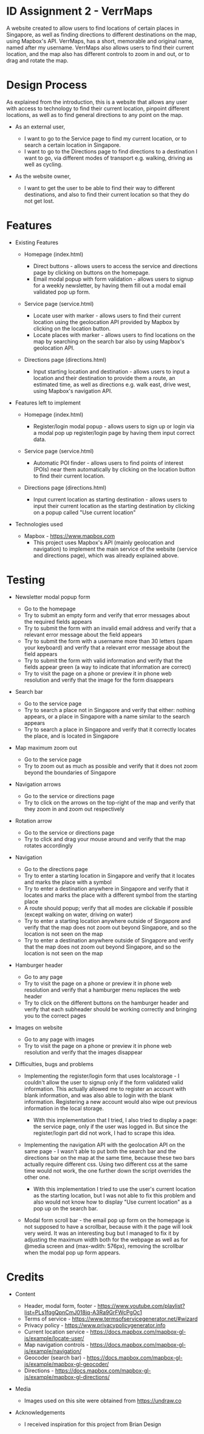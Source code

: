 # ID Assignment 2 - VerrMaps

A website created to allow users to find locations of certain places in Singapore, as well as finding directions to different destinations on the map, using Mapbox's API. VerrMaps, has a short, memorable and original name, named after my username. VerrMaps also allows users to find their current location, and the map also has different controls to zoom in and out, or to drag and rotate the map.

# Design Process

As explained from the introduction, this is a website that allows any user with access to technology to find their current location, pinpoint different locations, as well as to find general directions to any point on the map.

* As an external user,
  * I want to go to the Service page to find my current location, or to search a certain location in Singapore.
  * I want to go to the Directions page to find directions to a destination I want to go, via different modes of transport e.g. walking, driving as well as cycling.
 
* As the website owner,
  * I want to get the user to be able to find their way to different destinations, and also to find their current location so that they do not get lost.
  
# Features

* Existing Features
  * Homepage (index.html)
    * Direct buttons - allows users to access the service and directions page by clicking on buttons on the homepage.
    * Email modal popup with form validation - allows users to signup for a weekly newsletter, by having them fill out a modal email validated pop up form.

  * Service page (service.html)
    * Locate user with marker - allows users to find their current location using the geolocation API provided by Mapbox by clicking on the location button.
    * Locate places with marker - allows users to find locations on the map by searching on the search bar also by using Mapbox's geolocation API.

  * Directions page (directions.html)
    * Input starting location and destination - allows users to input a location and their destination to provide them a route, an estimated time, as well as directions e.g. walk east, drive west, using Mapbox's navigation API.

* Features left to implement
  * Homepage (index.html)
    * Register/login modal popup - allows users to sign up or login via a modal pop up register/login page by having them input correct data.
   
  * Service page (service.html)
    * Automatic POI finder - allows users to find points of interest (POIs) near them automatically by clicking on the location button to find their current location.
    
  * Directions page (directions.html)
    * Input current location as starting destination - allows users to input their current location as the starting destination by clicking on a popup called "Use current location" 
    
* Technologies used
  * Mapbox - https://www.mapbox.com
    * This project uses Mapbox's API (mainly geolocation and navigation) to implement the main service of the website (service and directions page), which was already explained above.
    
# Testing 
  * Newsletter modal popup form
    * Go to the homepage
    * Try to submit an empty form and verify that error messages about the required fields appears
    * Try to submit the form with an invalid email address and verify that a relevant error message about the field appears
    * Try to submit the form with a username more than 30 letters (spam your keyboard) and verify that a relevant error message about the field appears
    * Try to submit the form with valid information and verify that the fields appear green (a way to indicate that information are correct)
    * Try to visit the page on a phone or preview it in phone web resolution and verify that the image for the form disappears
    
  * Search bar
    * Go to the service page
    * Try to search a place not in Singapore and verify that either: nothing appears, or a place in Singapore with a name similar to the search appears
    * Try to search a place in Singapore and verify that it correctly locates the place, and is located in Singapore
    
  * Map maximum zoom out
    * Go to the service page
    * Try to zoom out as much as possible and verify that it does not zoom beyond the boundaries of Singapore
   
  * Navigation arrows
    * Go to the service or directions page
    * Try to click on the arrows on the top-right of the map and verify that they zoom in and zoom out respectively
  
  * Rotation arrow
    * Go to the service or directions page
    * Try to click and drag your mouse around and verify that the map rotates accordingly
    
  * Navigation 
    * Go to the directions page
    * Try to enter a starting location in Singapore and verify that it locates and marks the place with a symbol
    * Try to enter a destination anywhere in Singapore and verify that it locates and marks the place with a different symbol from the starting place
    * A route should popup; verify that all modes are clickable if possible (except walking on water, driving on water)
    * Try to enter a starting location anywhere outside of Singapore and verify that the map does not zoom out beyond Singapore, and so the location is not seen on the map
    * Try to enter a destination anywhere outside of Singapore and verify that the map does not zoom out beyond Singapore, and so the location is not seen on the map
    
  * Hamburger header
    * Go to any page
    * Try to visit the page on a phone or preview it in phone web resolution and verify that a hamburger menu replaces the web header
    * Try to click on the different buttons on the hamburger header and verify that each subheader should be working correctly and bringing you to the correct pages
  
  * Images on website
    * Go to any page with images
    * Try to visit the page on a phone or preview it in phone web resolution and verify that the images disappear
    
  * Difficulties, bugs and problems
    * Implementing the register/login form that uses localstorage - I couldn't allow the user to signup only if the form validated valid information. This actually allowed me to register an account with blank information, and was also able to login with the blank information. Registering a new account would also wipe out previous information in the local storage.
      * With this implementation that I tried, I also tried to display a page: the service page, only if the user was logged in. But since the register/login part did not work, I had to scrape this idea.
      
    * Implementing the navigation API with the geolocation API on the same page - I wasn't able to put both the search bar and the directions bar on the map at the same time, because these two bars actually require different css. Using two different css at the same time would not work, the one further down the script overrides the other one.
      * With this implementation I tried to use the user's current location as the starting location, but I was not able to fix this problem and also would not know how to display "Use current location" as a pop up on the search bar.
      
    * Modal form scroll bar - the email pop up form on the homepage is not supposed to have a scrollbar, because with it the page will look very weird. It was an interesting bug but I managed to fix it by adjusting the maximum width both for the webpage as well as for @media screen and (max-wdith: 576px), removing the scrollbar when the modal pop up form appears.
    
# Credits
  * Content
    * Header, modal form, footer - https://www.youtube.com/playlist?list=PLs1fqgQpnCmJ018jq-A3Ra9GrFWcPgOc1
    * Terms of service - https://www.termsofservicegenerator.net/#wizard
    * Privacy policy - https://www.privacypolicygenerator.info
    * Current location service - https://docs.mapbox.com/mapbox-gl-js/example/locate-user/
    * Map navigation controls - https://docs.mapbox.com/mapbox-gl-js/example/navigation/
    * Geocoder (search bar) - https://docs.mapbox.com/mapbox-gl-js/example/mapbox-gl-geocoder/
    * Directions - https://docs.mapbox.com/mapbox-gl-js/example/mapbox-gl-directions/
    
  * Media
    * Images used on this site were obtained from https://undraw.co
    
  * Acknowledgements
    * I received inspiration for this project from Brian Design


